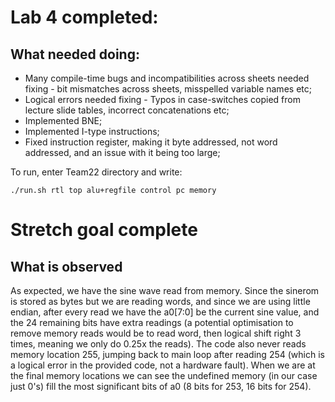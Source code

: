 # Lab 4 completed:

## What needed doing:

- Many compile-time bugs and incompatibilities across sheets needed fixing - bit mismatches across sheets, misspelled variable names etc;
- Logical errors needed fixing - Typos in case-switches copied from lecture slide tables, incorrect concatenations etc;
- Implemented BNE;
- Implemented I-type instructions;
- Fixed instruction register, making it byte addressed, not word addressed, and an issue with it being too large;

To run, enter Team22 directory and write:

`./run.sh rtl top alu+regfile control pc memory`

# Stretch goal complete

## What is observed

As expected, we have the sine wave read from memory. Since the sinerom is stored as bytes but we are reading words, and since we are using little endian, after every read we have the a0[7:0] be the current sine value, and the 24 remaining bits have extra readings (a potential optimisation to remove memory reads would be to read word, then logical shift right 3 times, meaning we only do 0.25x the reads). The code also never reads memory location 255, jumping back to main loop after reading 254 (which is a logical error in the provided code, not a hardware fault). When we are at the final memory locations we can see the undefined memory (in our case just 0's) fill the most significant bits of a0 (8 bits for 253, 16 bits for 254).